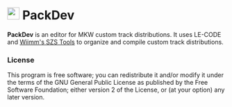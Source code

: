 # <img src="https://github.com/HEJ0/PackDev/blob/master/PackDevNET/Resources/icon.png" width="28"> PackDev
**PackDev** is an editor for MKW custom track distributions. It uses LE-CODE and [Wiimm's SZS Tools](https://szs.wiimm.de/) to organize and compile custom track distributions.

### License

This program is free software; you can redistribute it and/or modify it under the terms of the GNU General Public License as published by the Free Software Foundation; either version 2 of the License, or (at your option) any later version. 
